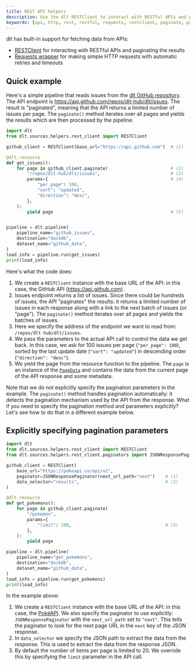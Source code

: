 ```yaml
---
title: REST API helpers
description: Use the dlt RESTClient to interact with RESTful APIs and paginate the results
keywords: [api, http, rest, restful, requests, restclient, paginate, pagination, json]
---
```


dlt has built-in support for fetching data from APIs:
- [RESTClient](./rest-client.md) for interacting with RESTful APIs and paginating the results
- [Requests wrapper](./requests.md) for making simple HTTP requests with automatic retries and timeouts

## Quick example

Here's a simple pipeline that reads issues from the [dlt GitHub repository](https://github.com/dlt-hub/dlt/issues). The API endpoint is https://api.github.com/repos/dlt-hub/dlt/issues. The result is "paginated", meaning that the API returns a limited number of issues per page. The `paginate()` method iterates over all pages and yields the results which are then processed by the pipeline.

```py
import dlt
from dlt.sources.helpers.rest_client import RESTClient

github_client = RESTClient(base_url="https://api.github.com")  # (1)

@dlt.resource
def get_issues():
    for page in github_client.paginate(                        # (2)
        "/repos/dlt-hub/dlt/issues",                           # (3)
        params={                                               # (4)
            "per_page": 100,
            "sort": "updated",
            "direction": "desc",
        },
    ):
        yield page                                             # (5)


pipeline = dlt.pipeline(
    pipeline_name="github_issues",
    destination="duckdb",
    dataset_name="github_data",
)
load_info = pipeline.run(get_issues)
print(load_info)
```

Here's what the code does:
1. We create a `RESTClient` instance with the base URL of the API: in this case, the GitHub API (https://api.github.com).
2. Issues endpoint returns a list of issues. Since there could be hundreds of issues, the API "paginates" the results: it returns a limited number of issues in each response along with a link to the next batch of issues (or "page"). The `paginate()` method iterates over all pages and yields the batches of issues.
3. Here we specify the address of the endpoint we want to read from: `/repos/dlt-hub/dlt/issues`.
4. We pass the parameters to the actual API call to control the data we get back. In this case, we ask for 100 issues per page (`"per_page": 100`), sorted by the last update date (`"sort": "updated"`) in descending order (`"direction": "desc"`).
5. We yield the page from the resource function to the pipeline. The `page` is an instance of the [`PageData`](#pagedata) and contains the data from the current page of the API response and some metadata.

Note that we do not explicitly specify the pagination parameters in the example. The `paginate()` method handles pagination automatically: it detects the pagination mechanism used by the API from the response. What if you need to specify the pagination method and parameters explicitly? Let's see how to do that in a different example below.

## Explicitly specifying pagination parameters

```py
import dlt
from dlt.sources.helpers.rest_client import RESTClient
from dlt.sources.helpers.rest_client.paginators import JSONResponsePaginator

github_client = RESTClient(
    base_url="https://pokeapi.co/api/v2",
    paginator=JSONResponsePaginator(next_url_path="next")    # (1)
    data_selector="results",                                 # (2)
)

@dlt.resource
def get_pokemons():
    for page in github_client.paginate(
        "/pokemon",
        params={
            "limit": 100,                                    # (3)
        },
    ):
        yield page

pipeline = dlt.pipeline(
    pipeline_name="get_pokemons",
    destination="duckdb",
    dataset_name="github_data",
)
load_info = pipeline.run(get_pokemons)
print(load_info)
```

In the example above:
1. We create a `RESTClient` instance with the base URL of the API: in this case, the [PokéAPI](https://pokeapi.co/). We also specify the paginator to use explicitly: `JSONResponsePaginator` with the `next_url_path` set to `"next"`. This tells the paginator to look for the next page URL in the `next` key of the JSON response.
2. In `data_selector` we specify the JSON path to extract the data from the response. This is used to extract the data from the response JSON.
3. By default the number of items per page is limited to 20. We override this by specifying the `limit` parameter in the API call.
